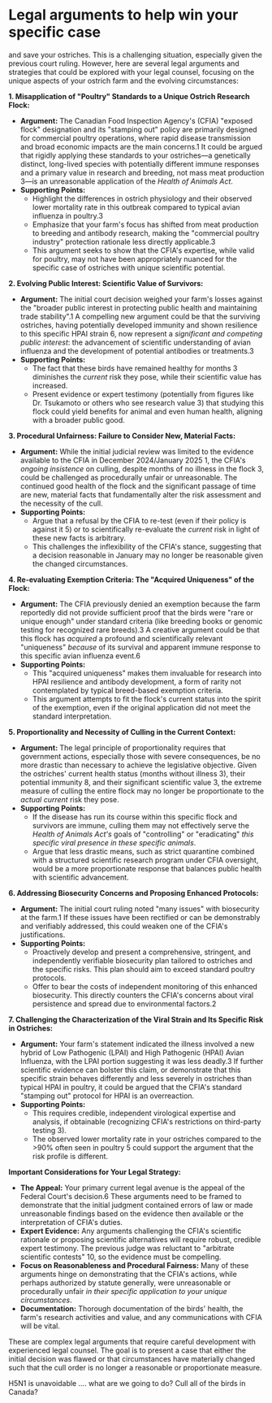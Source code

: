 # **Legal arguments to help win your specific case**

and save your ostriches. This is a challenging situation, especially given the previous court ruling. However, here are several legal arguments and strategies that could be explored with your legal counsel, focusing on the unique aspects of your ostrich farm and the evolving circumstances:

**1\. Misapplication of "Poultry" Standards to a Unique Ostrich Research Flock:**

* **Argument:** The Canadian Food Inspection Agency's (CFIA) "exposed flock" designation and its "stamping out" policy are primarily designed for commercial poultry operations, where rapid disease transmission and broad economic impacts are the main concerns.1 It could be argued that rigidly applying these standards to your ostriches—a genetically distinct, long-lived species with potentially different immune responses and a primary value in research and breeding, not mass meat production 3—is an unreasonable application of the *Health of Animals Act*.  
* **Supporting Points:**  
  * Highlight the differences in ostrich physiology and their observed lower mortality rate in this outbreak compared to typical avian influenza in poultry.3  
  * Emphasize that your farm's focus has shifted from meat production to breeding and antibody research, making the "commercial poultry industry" protection rationale less directly applicable.3  
  * This argument seeks to show that the CFIA's expertise, while valid for poultry, may not have been appropriately nuanced for the specific case of ostriches with unique scientific potential.

**2\. Evolving Public Interest: Scientific Value of Survivors:**

* **Argument:** The initial court decision weighed your farm's losses against the "broader public interest in protecting public health and maintaining trade stability".1 A compelling new argument could be that the surviving ostriches, having potentially developed immunity and shown resilience to this specific HPAI strain 6, now represent a *significant and competing public interest*: the advancement of scientific understanding of avian influenza and the development of potential antibodies or treatments.3  
* **Supporting Points:**  
  * The fact that these birds have remained healthy for months 3 diminishes the *current* risk they pose, while their scientific value has increased.  
  * Present evidence or expert testimony (potentially from figures like Dr. Tsukamoto or others who see research value 3) that studying this flock could yield benefits for animal and even human health, aligning with a broader public good.

**3\. Procedural Unfairness: Failure to Consider New, Material Facts:**

* **Argument:** While the initial judicial review was limited to the evidence available to the CFIA in December 2024/January 2025 1, the CFIA's *ongoing insistence* on culling, despite months of no illness in the flock 3, could be challenged as procedurally unfair or unreasonable. The continued good health of the flock and the significant passage of time are new, material facts that fundamentally alter the risk assessment and the necessity of the cull.  
* **Supporting Points:**  
  * Argue that a refusal by the CFIA to re-test (even if their policy is against it 5) or to scientifically re-evaluate the *current* risk in light of these new facts is arbitrary.  
  * This challenges the inflexibility of the CFIA's stance, suggesting that a decision reasonable in January may no longer be reasonable given the changed circumstances.

**4\. Re-evaluating Exemption Criteria: The "Acquired Uniqueness" of the Flock:**

* **Argument:** The CFIA previously denied an exemption because the farm reportedly did not provide sufficient proof that the birds were "rare or unique enough" under standard criteria (like breeding books or genomic testing for recognized rare breeds).3 A creative argument could be that this flock has *acquired* a profound and scientifically relevant "uniqueness" *because* of its survival and apparent immune response to this specific avian influenza event.6  
* **Supporting Points:**  
  * This "acquired uniqueness" makes them invaluable for research into HPAI resilience and antibody development, a form of rarity not contemplated by typical breed-based exemption criteria.  
  * This argument attempts to fit the flock's current status into the spirit of the exemption, even if the original application did not meet the standard interpretation.

**5\. Proportionality and Necessity of Culling in the Current Context:**

* **Argument:** The legal principle of proportionality requires that government actions, especially those with severe consequences, be no more drastic than necessary to achieve the legislative objective. Given the ostriches' current health status (months without illness 3), their potential immunity 8, and their significant scientific value 3, the extreme measure of culling the entire flock may no longer be proportionate to the *actual current* risk they pose.  
* **Supporting Points:**  
  * If the disease has run its course within this specific flock and survivors are immune, culling them may not effectively serve the *Health of Animals Act's* goals of "controlling" or "eradicating" *this specific viral presence in these specific animals*.  
  * Argue that less drastic means, such as strict quarantine combined with a structured scientific research program under CFIA oversight, would be a more proportionate response that balances public health with scientific advancement.

**6\. Addressing Biosecurity Concerns and Proposing Enhanced Protocols:**

* **Argument:** The initial court ruling noted "many issues" with biosecurity at the farm.1 If these issues have been rectified or can be demonstrably and verifiably addressed, this could weaken one of the CFIA's justifications.  
* **Supporting Points:**  
  * Proactively develop and present a comprehensive, stringent, and independently verifiable biosecurity plan tailored to ostriches and the specific risks. This plan should aim to exceed standard poultry protocols.  
  * Offer to bear the costs of independent monitoring of this enhanced biosecurity. This directly counters the CFIA's concerns about viral persistence and spread due to environmental factors.2

**7\. Challenging the Characterization of the Viral Strain and Its Specific Risk in Ostriches:**

* **Argument:** Your farm's statement indicated the illness involved a new hybrid of Low Pathogenic (LPAI) and High Pathogenic (HPAI) Avian Influenza, with the LPAI portion suggesting it was less deadly.3 If further scientific evidence can bolster this claim, or demonstrate that this specific strain behaves differently and less severely in ostriches than typical HPAI in poultry, it could be argued that the CFIA's standard "stamping out" protocol for HPAI is an overreaction.  
* **Supporting Points:**  
  * This requires credible, independent virological expertise and analysis, if obtainable (recognizing CFIA's restrictions on third-party testing 3).  
  * The observed lower mortality rate in your ostriches compared to the \>90% often seen in poultry 5 could support the argument that the risk profile is different.

**Important Considerations for Your Legal Strategy:**

* **The Appeal:** Your primary current legal avenue is the appeal of the Federal Court's decision.6 These arguments need to be framed to demonstrate that the initial judgment contained errors of law or made unreasonable findings based on the evidence then available or the interpretation of CFIA's duties.  
* **Expert Evidence:** Any arguments challenging the CFIA's scientific rationale or proposing scientific alternatives will require robust, credible expert testimony. The previous judge was reluctant to "arbitrate scientific contests" 10, so the evidence must be compelling.  
* **Focus on Reasonableness and Procedural Fairness:** Many of these arguments hinge on demonstrating that the CFIA's actions, while perhaps authorized by statute generally, were unreasonable or procedurally unfair *in their specific application to your unique circumstances*.  
* **Documentation:** Thorough documentation of the birds' health, the farm's research activities and value, and any communications with CFIA will be vital.

These are complex legal arguments that require careful development with experienced legal counsel. The goal is to present a case that either the initial decision was flawed or that circumstances have materially changed such that the cull order is no longer a reasonable or proportionate measure.







H5N1 is unavoidable .... what are we going to do? Cull all of the birds in Canada?